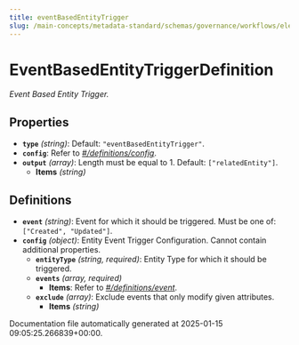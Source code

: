 ```yaml
---
title: eventBasedEntityTrigger
slug: /main-concepts/metadata-standard/schemas/governance/workflows/elements/triggers/eventbasedentitytrigger
---
```


# EventBasedEntityTriggerDefinition

*Event Based Entity Trigger.*

## Properties

- **`type`** *(string)*: Default: `"eventBasedEntityTrigger"`.
- **`config`**: Refer to *[#/definitions/config](#definitions/config)*.
- **`output`** *(array)*: Length must be equal to 1. Default: `["relatedEntity"]`.
  - **Items** *(string)*
## Definitions

- **`event`** *(string)*: Event for which it should be triggered. Must be one of: `["Created", "Updated"]`.
- **`config`** *(object)*: Entity Event Trigger Configuration. Cannot contain additional properties.
  - **`entityType`** *(string, required)*: Entity Type for which it should be triggered.
  - **`events`** *(array, required)*
    - **Items**: Refer to *[#/definitions/event](#definitions/event)*.
  - **`exclude`** *(array)*: Exclude events that only modify given attributes.
    - **Items** *(string)*


Documentation file automatically generated at 2025-01-15 09:05:25.266839+00:00.
